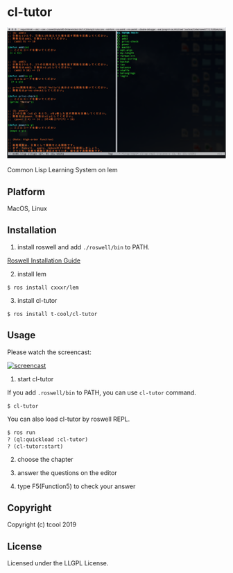 # cl-tutor

![cl-tutor](screenshot/img02.png)　　

Common Lisp Learning System on lem

## Platform

MacOS, Linux

## Installation

1. install roswell and add `./roswell/bin` to PATH.

[Roswell Installation Guide](https://github.com/roswell/roswell/wiki/Installation)

2. install lem

```
$ ros install cxxxr/lem
```

3. install cl-tutor

```
$ ros install t-cool/cl-tutor
```

## Usage

Please watch the screencast:

[![screencast](https://img.youtube.com/vi/1Ymuet3Q6ic/0.jpg)](https://www.youtube.com/watch?v=1Ymuet3Q6ic)

1. start cl-tutor

If you add `.roswell/bin` to PATH, you can use `cl-tutor` command.

```
$ cl-tutor
```

You can also load cl-tutor by roswell REPL.

```
$ ros run
? (ql:quickload :cl-tutor)
? (cl-tutor:start)
```

2. choose the chapter

3. answer the questions on the editor

4. type F5(Function5) to check your answer 

## Copyright

Copyright (c) tcool 2019

## License

Licensed under the LLGPL License.
